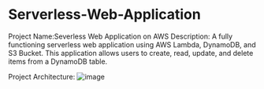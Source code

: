 # Serverless-Web-Application
Project Name:Severless Web Application on AWS
Description: A fully functioning serverless web application using AWS Lambda, DynamoDB, and S3 Bucket. This application allows users to create, read, update, and delete items from a DynamoDB table.


Project Architecture:
![image](https://github.com/user-attachments/assets/8efa64a1-9f59-465d-9691-ed7ad615c012)

